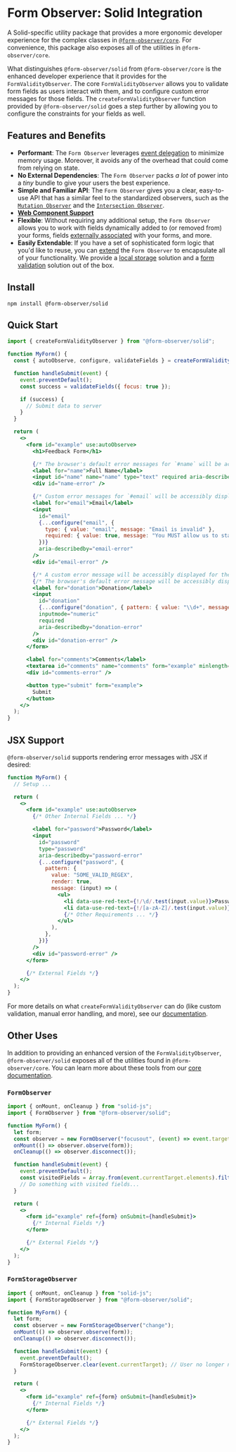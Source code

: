 # Form Observer: Solid Integration

A Solid-specific utility package that provides a more ergonomic developer experience for the complex classes in [`@form-observer/core`](https://www.npmjs.com/package/@form-observer/core). For convenience, this package also exposes all of the utilities in `@form-observer/core`.

What distinguishes `@form-observer/solid` from `@form-observer/core` is the enhanced developer experience that it provides for the `FormValidityObserver`. The core `FormValidityObserver` allows you to validate form fields as users interact with them, and to configure custom error messages for those fields. The `createFormValidityObserver` function provided by `@form-observer/solid` goes a step further by allowing you to configure the constraints for your fields as well.

## Features and Benefits

<!--
  Note: This section should have the benefits listed in `@form-observer/core`, but the details should be catered to Solid.
-->

- **Performant**: The `Form Observer` leverages [event delegation](https://gomakethings.com/why-is-javascript-event-delegation-better-than-attaching-events-to-each-element/) to minimize memory usage. Moreover, it avoids any of the overhead that could come from relying on state.
- **No External Dependencies**: The `Form Observer` packs _a lot_ of power into a _tiny_ bundle to give your users the best experience.
- **Simple and Familiar API**: The `Form Observer` gives you a clear, easy-to-use API that has a similar feel to the standardized observers, such as the [`Mutation Observer`](https://developer.mozilla.org/en-US/docs/Web/API/MutationObserver) and the [`Intersection Observer`](https://developer.mozilla.org/en-US/docs/Web/API/IntersectionObserver).
- [**Web Component Support**](https://developer.mozilla.org/en-US/docs/Web/API/Web_components)
- **Flexible**: Without requiring any additional setup, the `Form Observer` allows you to work with fields dynamically added to (or removed from) your forms, fields [externally associated](https://developer.mozilla.org/en-US/docs/Web/HTML/Element/input#form) with your forms, and more.
- **Easily Extendable**: If you have a set of sophisticated form logic that you'd like to reuse, you can [extend](https://developer.mozilla.org/en-US/docs/Web/JavaScript/Reference/Classes/extends) the `Form Observer` to encapsulate all of your functionality. We provide a [local storage](https://github.com/enthusiastic-js/form-observer/tree/main/docs/form-storage-observer) solution and a [form validation](https://github.com/enthusiastic-js/form-observer/blob/main/docs/form-validity-observer/integrations/solid.md) solution out of the box.

## Install

```
npm install @form-observer/solid
```

## Quick Start

```jsx
import { createFormValidityObserver } from "@form-observer/solid";

function MyForm() {
  const { autoObserve, configure, validateFields } = createFormValidityObserver("focusout");

  function handleSubmit(event) {
    event.preventDefault();
    const success = validateFields({ focus: true });

    if (success) {
      // Submit data to server
    }
  }

  return (
    <>
      <form id="example" use:autoObserve>
        <h1>Feedback Form</h1>

        {/* The browser's default error messages for `#name` will be accessibly displayed inside `#name-error` */}
        <label for="name">Full Name</label>
        <input id="name" name="name" type="text" required aria-describedby="name-error" />
        <div id="name-error" />

        {/* Custom error messages for `#email` will be accessibly displayed inside `#email-error` */}
        <label for="email">Email</label>
        <input
          id="email"
          {...configure("email", {
            type: { value: "email", message: "Email is invalid" },
            required: { value: true, message: "You MUST allow us to stalk you!" },
          })}
          aria-describedby="email-error"
        />
        <div id="email-error" />

        {/* A custom error message will be accessibly displayed for the `pattern` constraint. */}
        {/* The browser's default error message will be accessibly displayed for the `required` constraint. */}
        <label for="donation">Donation</label>
        <input
          id="donation"
          {...configure("donation", { pattern: { value: "\\d+", message: "Please provide a valid number" } })}
          inputmode="numeric"
          required
          aria-describedby="donation-error"
        />
        <div id="donation-error" />
      </form>

      <label for="comments">Comments</label>
      <textarea id="comments" name="comments" form="example" minlength={30} aria-describedby="comments-error" />
      <div id="comments-error" />

      <button type="submit" form="example">
        Submit
      </button>
    </>
  );
}
```

## JSX Support

`@form-observer/solid` supports rendering error messages with JSX if desired:

```jsx
function MyForm() {
  // Setup ...

  return (
    <>
      <form id="example" use:autoObserve>
        {/* Other Internal Fields ... */}

        <label for="password">Password</label>
        <input
          id="password"
          type="password"
          aria-describedby="password-error"
          {...configure("password", {
            pattern: {
              value: "SOME_VALID_REGEX",
              render: true,
              message: (input) => (
                <ul>
                  <li data-use-red-text={!/\d/.test(input.value)}>Password must include at least 1 number</li>
                  <li data-use-red-text={!/[a-zA-Z]/.test(input.value)}>Password must include at least 1 letter</li>
                  {/* Other Requirements ... */}
                </ul>
              ),
            },
          })}
        />
        <div id="password-error" />
      </form>

      {/* External Fields */}
    </>
  );
}
```

For more details on what `createFormValidityObserver` can do (like custom validation, manual error handling, and more), see our [documentation](https://github.com/enthusiastic-js/form-observer/blob/main/docs/form-validity-observer/integrations/solid.md).

## Other Uses

In addition to providing an enhanced version of the `FormValidityObserver`, `@form-observer/solid` exposes all of the utilities found in `@form-observer/core`. You can learn more about these tools from our [core documentation](https://github.com/enthusiastic-js/form-observer/tree/main/docs).

### `FormObserver`

```jsx
import { onMount, onCleanup } from "solid-js";
import { FormObserver } from "@form-observer/solid";

function MyForm() {
  let form;
  const observer = new FormObserver("focusout", (event) => event.target.setAttribute("data-visited", String(true)));
  onMount(() => observer.observe(form));
  onCleanup(() => observer.disconnect());

  function handleSubmit(event) {
    event.preventDefault();
    const visitedFields = Array.from(event.currentTarget.elements).filter((e) => e.hasAttribute("data-visited"));
    // Do something with visited fields...
  }

  return (
    <>
      <form id="example" ref={form} onSubmit={handleSubmit}>
        {/* Internal Fields */}
      </form>

      {/* External Fields */}
    </>
  );
}
```

### `FormStorageObserver`

```jsx
import { onMount, onCleanup } from "solid-js";
import { FormStorageObserver } from "@form-observer/solid";

function MyForm() {
  let form;
  const observer = new FormStorageObserver("change");
  onMount(() => observer.observe(form));
  onCleanup(() => observer.disconnect());

  function handleSubmit(event) {
    event.preventDefault();
    FormStorageObserver.clear(event.currentTarget); // User no longer needs their progress saved after a form submission
  }

  return (
    <>
      <form id="example" ref={form} onSubmit={handleSubmit}>
        {/* Internal Fields */}
      </form>

      {/* External Fields */}
    </>
  );
}
```

